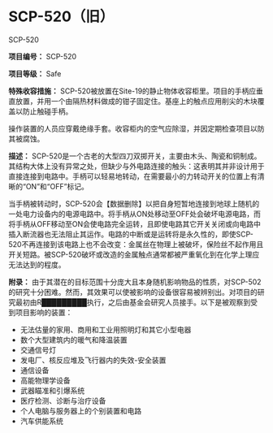 # SCP-520（旧）
                        



SCP-520



**项目编号：** SCP-520

**项目等级：** Safe

**特殊收容措施：** SCP-520被放置在Site-19的静止物体收容柜里。项目的手柄应垂直放置，并用一个由隔热材料做成的钳子固定住。基座上的触点应用削尖的木块覆盖以防止触碰手柄。

操作装置的人员应穿戴绝缘手套。收容柜内的空气应除湿，并因定期检查项目以防其被腐蚀。

**描述：** SCP-520是一个古老的大型四刀双掷开关，主要由木头、陶瓷和铜制成。其结构大体上没有异常之处，但缺少与外电路连接的触头：这表明其并非设计用于直接连接到电路中。手柄可以轻易地转动，在需要最小的力转动开关的位置上有清晰的“ON”和“OFF”标记。

当手柄被转动时，SCP-520会【数据删除】以把自身短暂地连接到地球上随机的一处电力设备内的电源电路中。将手柄从ON处移动至OFF处会破坏电源电路，而将手柄从OFF移动至ON会使电路完全运转，且即使电路其它开关关闭或向电路中插入断流器也无法阻止其运作。电路的中断或是运转将是永久性的，即使SCP-520不再连接到该电路上也不会改变：金属丝在物理上被破坏，保险丝不起作用且开关短路。被SCP-520破坏或改造的金属触点通常都被严重氧化到在化学上理应无法达到的程度。

**附录：** 由于其潜在的目标范围十分庞大且本身随机影响物品的性质，对SCP-502的研究十分困难。然而，其效果可以使被影响的设备很容易被辨别出。对项目的研究最初由R█████████执行，之后由基金会研究人员接手。以下是被观察到受到项目影响的装置：

- 无法估量的家用、商用和工业用照明灯和其它小型电器
- 数个大型建筑内的暖气和降温装置
- 交通信号灯
- 发电厂、核反应堆及飞行器内的失效-安全装置
- 通信设备
- 高能物理学设备
- 武器瞄准和引爆系统
- 医疗检测、诊断与治疗设备
- 个人电脑与服务器上的个别装置和电路
- 汽车供能系统


                    